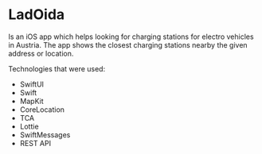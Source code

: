 # LadOida
Is an iOS app which helps looking for charging stations for electro vehicles in Austria.
The app shows the closest charging stations nearby the given address or location.

Technologies that were used:
- SwiftUI
- Swift
- MapKit
- CoreLocation
- TCA
- Lottie
- SwiftMessages
- REST API
